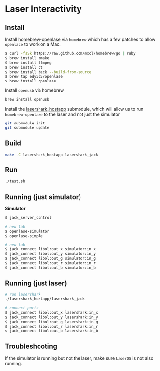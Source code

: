 # Laser Interactivity

## Install

Install [homebrew-openlase](https://github.com/edy555/homebrew-openlase) via `homebrew` which has a few patches to allow `openlace` to work on a Mac.

```sh
$ curl -fsSk https://raw.github.com/mxcl/homebrew/go | ruby
$ brew install cmake
$ brew install ffmpeg
$ brew install qt
$ brew install jack --build-from-source
$ brew tap edy555/openlase
$ brew install openlase
```

Install `openusb` via homebrew

```sh
brew install openusb
```

Install the [lasershark_hostapp](https://github.com/marcan/lasershark_hostapp) submodule, which will allow us to run `homebrew-openlase` to the laser and not just the simulator.

```sh
git submodule init
git submodule update
```

## Build ##

```sh
make -C lasershark_hostapp lasershark_jack
```

## Run

```sh
./test.sh
```

## Running (just simulator)

**Simulator**

```sh
$ jack_server_control

# new tab
$ openlase-simulator 
$ openlase-simple

# new tab
$ jack_connect libol:out_x simulator:in_x
$ jack_connect libol:out_y simulator:in_y
$ jack_connect libol:out_g simulator:in_g
$ jack_connect libol:out_r simulator:in_r
$ jack_connect libol:out_b simulator:in_b
```

## Running (just laser)

```sh
# run lasershark
./lasershark_hostapp/lasershark_jack

# connect ports
$ jack_connect libol:out_x lasershark:in_x
$ jack_connect libol:out_y lasershark:in_y
$ jack_connect libol:out_g lasershark:in_g
$ jack_connect libol:out_r lasershark:in_r
$ jack_connect libol:out_b lasershark:in_b
```

## Troubleshooting ##

If the simulator is running but not the laser, make sure `LaserOS` is not also running.  


 